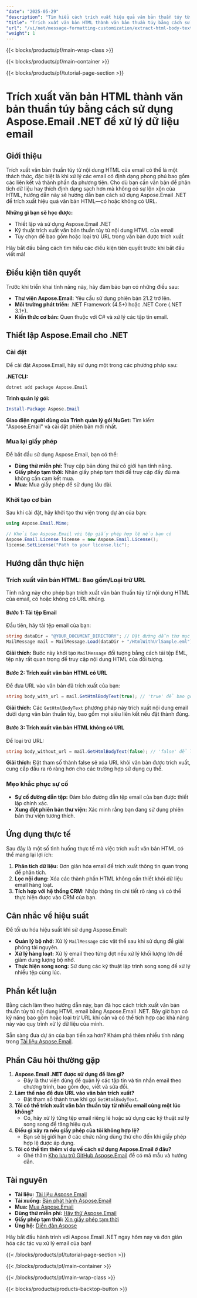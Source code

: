 ```yaml
---
"date": "2025-05-29"
"description": "Tìm hiểu cách trích xuất hiệu quả văn bản thuần túy từ nội dung HTML email bằng Aspose.Email .NET, với các tùy chọn bao gồm hoặc loại trừ URL. Nâng cao quy trình phân tích dữ liệu và tích hợp của bạn ngay hôm nay."
"title": "Trích xuất văn bản HTML thành văn bản thuần túy bằng cách sử dụng Aspose.Email .NET để xử lý dữ liệu email"
"url": "/vi/net/message-formatting-customization/extract-html-body-text-aspose-email-net/"
"weight": 1
---
```


{{< blocks/products/pf/main-wrap-class >}}

{{< blocks/products/pf/main-container >}}

{{< blocks/products/pf/tutorial-page-section >}}
# Trích xuất văn bản HTML thành văn bản thuần túy bằng cách sử dụng Aspose.Email .NET để xử lý dữ liệu email

## Giới thiệu

Trích xuất văn bản thuần túy từ nội dung HTML của email có thể là một thách thức, đặc biệt là khi xử lý các email có định dạng phong phú bao gồm các liên kết và thành phần đa phương tiện. Cho dù bạn cần văn bản để phân tích dữ liệu hay thích định dạng sạch hơn mà không có sự lộn xộn của HTML, hướng dẫn này sẽ hướng dẫn bạn cách sử dụng Aspose.Email .NET để trích xuất hiệu quả văn bản HTML—có hoặc không có URL.

**Những gì bạn sẽ học được:**
- Thiết lập và sử dụng Aspose.Email .NET
- Kỹ thuật trích xuất văn bản thuần túy từ nội dung HTML của email
- Tùy chọn để bao gồm hoặc loại trừ URL trong văn bản được trích xuất

Hãy bắt đầu bằng cách tìm hiểu các điều kiện tiên quyết trước khi bắt đầu viết mã!

## Điều kiện tiên quyết

Trước khi triển khai tính năng này, hãy đảm bảo bạn có những điều sau:

- **Thư viện Aspose.Email:** Yêu cầu sử dụng phiên bản 21.2 trở lên.
- **Môi trường phát triển:** .NET Framework (4.5+) hoặc .NET Core (.NET 3.1+).
- **Kiến thức cơ bản:** Quen thuộc với C# và xử lý các tập tin email.

## Thiết lập Aspose.Email cho .NET

### Cài đặt

Để cài đặt Aspose.Email, hãy sử dụng một trong các phương pháp sau:

**.NETCLI:**
```shell
dotnet add package Aspose.Email
```

**Trình quản lý gói:**
```powershell
Install-Package Aspose.Email
```

**Giao diện người dùng của Trình quản lý gói NuGet:** Tìm kiếm "Aspose.Email" và cài đặt phiên bản mới nhất.

### Mua lại giấy phép

Để bắt đầu sử dụng Aspose.Email, bạn có thể:
- **Dùng thử miễn phí:** Truy cập bản dùng thử có giới hạn tính năng.
- **Giấy phép tạm thời:** Nhận giấy phép tạm thời để truy cập đầy đủ mà không cần cam kết mua.
- **Mua:** Mua giấy phép để sử dụng lâu dài.

### Khởi tạo cơ bản

Sau khi cài đặt, hãy khởi tạo thư viện trong dự án của bạn:
```csharp
using Aspose.Email.Mime;

// Khởi tạo Aspose.Email với tệp giấy phép hợp lệ nếu bạn có
Aspose.Email.License license = new Aspose.Email.License();
license.SetLicense("Path to your license.lic");
```

## Hướng dẫn thực hiện

### Trích xuất văn bản HTML: Bao gồm/Loại trừ URL

Tính năng này cho phép bạn trích xuất văn bản thuần túy từ nội dung HTML của email, có hoặc không có URL nhúng.

#### Bước 1: Tải tệp Email

Đầu tiên, hãy tải tệp email của bạn:
```csharp
string dataDir = "@YOUR_DOCUMENT_DIRECTORY"; // Đặt đường dẫn thư mục tài liệu của bạn ở đây
MailMessage mail = MailMessage.Load(dataDir + "/HtmlWithUrlSample.eml");
```

**Giải thích:** Bước này khởi tạo `MailMessage` đối tượng bằng cách tải tệp EML, tệp này rất quan trọng để truy cập nội dung HTML của đối tượng.

#### Bước 2: Trích xuất văn bản HTML có URL

Để đưa URL vào văn bản đã trích xuất của bạn:
```csharp
string body_with_url = mail.GetHtmlBodyText(true); // 'true' để bao gồm URL
```

**Giải thích:** Các `GetHtmlBodyText` phương pháp này trích xuất nội dung email dưới dạng văn bản thuần túy, bao gồm mọi siêu liên kết nếu đặt thành đúng.

#### Bước 3: Trích xuất văn bản HTML không có URL

Để loại trừ URL:
```csharp
string body_without_url = mail.GetHtmlBodyText(false); // 'false' để loại trừ URL
```

**Giải thích:** Đặt tham số thành false sẽ xóa URL khỏi văn bản được trích xuất, cung cấp đầu ra rõ ràng hơn cho các trường hợp sử dụng cụ thể.

### Mẹo khắc phục sự cố

- **Sự cố đường dẫn tệp:** Đảm bảo đường dẫn tệp email của bạn được thiết lập chính xác.
- **Xung đột phiên bản thư viện:** Xác minh rằng bạn đang sử dụng phiên bản thư viện tương thích.

## Ứng dụng thực tế

Sau đây là một số tình huống thực tế mà việc trích xuất văn bản HTML có thể mang lại lợi ích:
1. **Phân tích dữ liệu:** Đơn giản hóa email để trích xuất thông tin quan trọng để phân tích.
2. **Lọc nội dung:** Xóa các thành phần HTML không cần thiết khỏi dữ liệu email hàng loạt.
3. **Tích hợp với hệ thống CRM:** Nhập thông tin chi tiết rõ ràng và có thể thực hiện được vào CRM của bạn.

## Cân nhắc về hiệu suất

Để tối ưu hóa hiệu suất khi sử dụng Aspose.Email:
- **Quản lý bộ nhớ:** Xử lý `MailMessage` các vật thể sau khi sử dụng để giải phóng tài nguyên.
- **Xử lý hàng loạt:** Xử lý email theo từng đợt nếu xử lý khối lượng lớn để giảm dung lượng bộ nhớ.
- **Thực hiện song song:** Sử dụng các kỹ thuật lập trình song song để xử lý nhiều tệp cùng lúc.

## Phần kết luận

Bằng cách làm theo hướng dẫn này, bạn đã học cách trích xuất văn bản thuần túy từ nội dung HTML email bằng Aspose.Email .NET. Bây giờ bạn có kỹ năng bao gồm hoặc loại trừ URL khi cần và có thể tích hợp các khả năng này vào quy trình xử lý dữ liệu của mình.

Sẵn sàng đưa dự án của bạn tiến xa hơn? Khám phá thêm nhiều tính năng trong [Tài liệu Aspose.Email](https://reference.aspose.com/email/net/).

## Phần Câu hỏi thường gặp

1. **Aspose.Email .NET được sử dụng để làm gì?**
   - Đây là thư viện dùng để quản lý các tập tin và tin nhắn email theo chương trình, bao gồm đọc, viết và sửa đổi.
2. **Làm thế nào để đưa URL vào văn bản trích xuất?**
   - Đặt tham số thành true khi gọi `GetHtmlBodyText`.
3. **Tôi có thể trích xuất văn bản thuần túy từ nhiều email cùng một lúc không?**
   - Có, hãy xử lý từng tệp email riêng lẻ hoặc sử dụng các kỹ thuật xử lý song song để tăng hiệu quả.
4. **Điều gì xảy ra nếu giấy phép của tôi không hợp lệ?**
   - Bạn sẽ bị giới hạn ở các chức năng dùng thử cho đến khi giấy phép hợp lệ được áp dụng.
5. **Tôi có thể tìm thêm ví dụ về cách sử dụng Aspose.Email ở đâu?**
   - Ghé thăm [Kho lưu trữ GitHub Aspose.Email](https://github.com/aspose-email/Aspose.Email-for-.NET) để có mã mẫu và hướng dẫn.

## Tài nguyên
- **Tài liệu:** [Tài liệu Aspose.Email](https://reference.aspose.com/email/net/)
- **Tải xuống:** [Bản phát hành Aspose.Email](https://releases.aspose.com/email/net/)
- **Mua:** [Mua Aspose.Email](https://purchase.aspose.com/buy)
- **Dùng thử miễn phí:** [Hãy thử Aspose.Email](https://releases.aspose.com/email/net/)
- **Giấy phép tạm thời:** [Xin giấy phép tạm thời](https://purchase.aspose.com/temporary-license/)
- **Ủng hộ:** [Diễn đàn Aspose](https://forum.aspose.com/c/email/10)

Hãy bắt đầu hành trình với Aspose.Email .NET ngay hôm nay và đơn giản hóa các tác vụ xử lý email của bạn!

{{< /blocks/products/pf/tutorial-page-section >}}

{{< /blocks/products/pf/main-container >}}

{{< /blocks/products/pf/main-wrap-class >}}

{{< blocks/products/products-backtop-button >}}